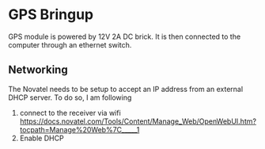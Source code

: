 # GPS Bringup
GPS module is powered by 12V 2A DC brick. It is then connected to the computer through an ethernet switch.

## Networking
The Novatel needs to be setup to accept an IP address from an external DHCP server. To do so, I am following

1. connect to the receiver via wifi https://docs.novatel.com/Tools/Content/Manage_Web/OpenWebUI.htm?tocpath=Manage%20Web%7C_____1
1. Enable DHCP